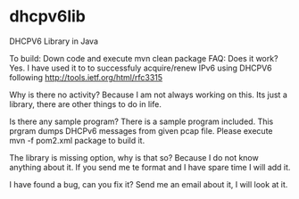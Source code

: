 dhcpv6lib
=========

DHCPV6 Library in Java

To build:
Down code and execute 
mvn clean package
FAQ:
  Does it work?
Yes. I have used it to to successfuly acquire/renew IPv6 using DHCPV6 following http://tools.ietf.org/html/rfc3315

  Why is there no activity?
Because I am not always working on this. Its just a library, there are other things to do in life.

  Is there any sample program?
There is a sample program included. This prgram dumps DHCPv6 messages from given pcap file. Please execute 
mvn -f pom2.xml package 
to build it.

  The library is missing <Your missing Option> option, why is that so?
Because I do not know anything about it. If you send me te format and I have spare time I will add it.

  I have found a bug, can you fix it?
Send me an email about it, I will look at it.

